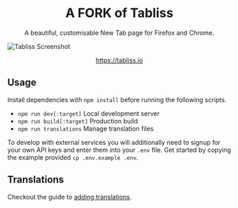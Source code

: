 
<h1 align="center">A FORK of Tabliss</h1>


<p align="center">A beautiful, customisable New Tab page for Firefox and Chrome.</p>

![Tabliss Screenshot](screenshot.png)

<p align="center"><a href="https://tabliss.io">https://tabliss.io</a></p>

## Usage

Install dependencies with `npm install` before running the following scripts.

- `npm run dev[:target]` Local development server
- `npm run build[:target]` Production build
- `npm run translations` Manage translation files

To develop with external services you will additionally need to signup for your own API keys
and enter them into your `.env` file. Get started by copying the example provided `cp .env.example .env`.

## Translations

Checkout the guide to [adding translations](TRANSLATING.md).
